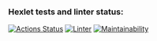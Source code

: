 ### Hexlet tests and linter status:
[![Actions Status](https://github.com/lasogno/frontend-project-11/workflows/hexlet-check/badge.svg)](https://github.com/lasogno/frontend-project-11/actions)
[![Linter](https://github.com/lasogno/frontend-project-11/actions/workflows/CI.yml/badge.svg)](https://github.com/lasogno/frontend-project-11/actions/workflows/CI.yml)
[![Maintainability](https://api.codeclimate.com/v1/badges/11b844e0ff0e505b2e75/maintainability)](https://codeclimate.com/github/lasogno/frontend-project-11/maintainability)
